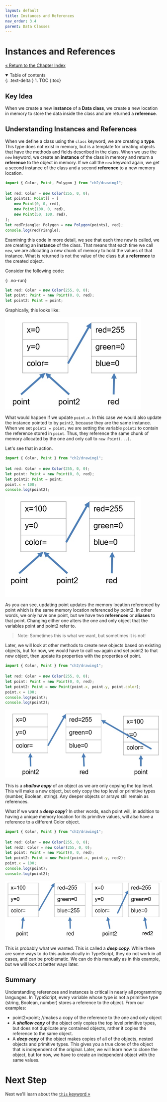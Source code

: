 ```yaml
---
layout: default
title: Instances and References
nav_order: 3.4
parent: Data Classes
---
```


# Instances and References

[&laquo; Return to the Chapter Index](index.md)

<details open markdown="block">
  <summary>
    Table of contents
  </summary>
  {: .text-delta }
1. TOC
{:toc}
</details>

## Key Idea

When we create a new **instance** of a **Data class**, we create a new location in memory to store the data inside the class and are returned a **reference**.

## Understanding Instances and References

When we define a class using the `class` keyword, we are creating a **type**. This type does not exist in memory, but is a template for creating objects that have the methods and fields described in the class. When we use the `new` keyword, we create an **instance** of the class in memory and return a **reference** to the object in memory. If we call the `new` keyword again, we get a second instance of the class and a second **reference** to a new memory location.

```typescript
import { Color, Point, Polygon } from "ch2/drawing1";

let red: Color = new Color(255, 0, 0);
let points1: Point[] = [
    new Point(0, 0, red),
    new Point(100, 0, red),
    new Point(50, 100, red),
];
let redTriangle: Polygon = new Polygon(points1, red);
console.log(redTriangle);
```

Examining this code in more detail, we see that each time new is called, we are creating an **instance** of the class. That means that each time we call `new`, we are allocating a new chunk of memory to hold the values of that instance. What is returned is not the value of the class but a **reference** to the created object.

Consider the following code:

{: .no-run}

```typescript
let red: Color = new Color(255, 0, 0);
let point: Point = new Point(0, 0, red);
let point2: Point = point;
```

Graphically, this looks like:

![](../../assets/images/ref1.jpg)

What would happen if we update `point.x`. In this case we would also update the instance pointed to by `point2`, because they are the same instance. When we set `point2 = point;` we are setting the variable `point2` to contain the reference stored in `point`. Thus, they reference the same chunk of memory allocated by the one and only call to `new Point(...)`.

Let's see that in action.

```typescript
import { Color, Point } from "ch2/drawing1";

let red: Color = new Color(255, 0, 0);
let point: Point = new Point(0, 0, red);
let point2: Point = point;
point.x = 100;
console.log(point2);
```

![](../../assets/images/ref2.jpg)

As you can see, updating point updates the memory location referenced by point which is the same memory location referenced by point2. In other words, we only have one point, but we have two **references** or **aliases** to that point. Changing either one alters the one and only object that the variables point and point2 refer to.

> Note: Sometimes this is what we want, but sometimes it is not!

Later, we will look at other methods to create new objects based on existing objects, but for now, we would have to call `new` again and set point2 to that new object, then update its properties with the properties of point.

```typescript
import { Color, Point } from "ch2/drawing1";

let red: Color = new Color(255, 0, 0);
let point: Point = new Point(0, 0, red);
let point2: Point = new Point(point.x, point.y, point.color);
point.x = 100;
console.log(point);
console.log(point2);
```

![](../../assets/images/ref3.jpg)

This is a **_shallow copy_** of an object as we are only copying the top level.
This will make a new object, but only copy the top level or primitive types (number, Boolean, string). Any deeper objects or arrays still remain as references.

What if we want a **_deep copy_**? In other words, each point will, in addition to having a unique memory location for its primitive values, will also have a reference to a different Color object.

```typescript
import { Color, Point } from "ch2/drawing1";

let red: Color = new Color(255, 0, 0);
let red2: Color = new Color(255, 0, 0);
let point: Point = new Point(0, 0, red);
let point2: Point = new Point(point.x, point.y, red2);
point.x = 100;
console.log(point);
console.log(point2);
```

![](../../assets/images/ref4.jpg)

This is probably what we wanted. This is called a **_deep copy_**. While there are some ways to do this automatically in TypeScript, they do not work in all cases, and can be problematic. We can do this manually as in this example, but we will look at better ways later.

## Summary

Understanding references and instances is critical in nearly all programming languages. In TypeScript, every variable whose type is not a primitive type (string, Boolean, number) stores a reference to the object. From our examples:

-   point2=point; //makes a copy of the reference to the one and only object
-   A **_shallow copy_** of the object only copies the top level primitive types, but does not duplicate any contained objects, rather it copies the reference to the same object.
-   A **_deep copy_** of the object makes copies of all of the objects, nested objects and primitive types. This gives you a true clone of the object that is independent of the original. Later, we will learn how to clone the object, but for now, we have to create an independent object with the same values.

# Next Step

Next we'll learn about the [`this` keyword &raquo;](this.md)
